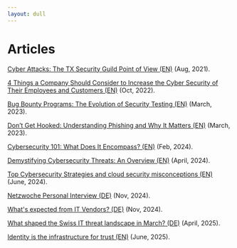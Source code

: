 ```yaml
---
layout: dull
---
```

# Articles

[Cyber Attacks: The TX Security Guild Point of View (EN)]() (Aug, 2021).

[4 Things a Company Should Consider to Increase the Cyber Security of Their Employees and Customers (EN)](https://swissmarketplace.group/blog/4-things-a-company-should-consider-to-increase-the-cyber-security-of-their-employees-and-customers/) (Oct, 2022).

[Bug Bounty Programs: The Evolution of Security Testing (EN)](https://swissmarketplace.group/blog/expert-knowledge/bug-bounty-programs-the-evolution-of-cybersecurity-maturity/) (March, 2023).

[Don’t Get Hooked: Understanding Phishing and Why It Matters (EN)](https://swissmarketplace.group/blog/understanding-phishing/) (March, 2023).

[Cybersecurity 101: What Does It Encompass? (EN)](https://swissmarketplace.group/blog/cybersecurity-101/) (Feb, 2024).

[Demystifying Cybersecurity Threats: An Overview (EN)](https://swissmarketplace.group/blog/cybersecurity-threats/) (April, 2024).

[Top Cybersecurity Strategies and cloud security misconceptions (EN)](https://globalcyberconference.com/top-cybersecurity-strategies-cloud-security-misconceptions/) (June, 2024).

[Netzwoche Personal Interview (DE)](https://www.netzwoche.ch/interviews/2024-11-06/mostafa-hassanin-group-cisocso-swiss-marketplace-group/) (Nov, 2024).

[What's expected from IT Vendors? (DE)](https://www.it-markt.ch/interviews/2024-11-13/was-die-swiss-marketplace-group-von-ihren-it-partnern-erwartet) (Nov, 2024).

[What shaped the Swiss IT threat landscape in March? (DE)](https://www.swisscybersecurity.net/news/2025-04-02/was-die-schweizer-it-bedrohungslandschaft-im-maerz-gepraegt-hat) (April, 2025).

[Identity is the infrastructure for trust (EN)](https://identityweek.net/how-does-swiss-marketplace-monitor-identity-verification-across-its-whole-ecommerce-ecosystem) (June, 2025).
